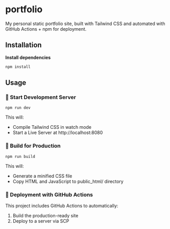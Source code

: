 # portfolio
My personal static portfolio site, built with Tailwind CSS and automated with GitHub Actions + npm for deployment.

## Installation

**Install dependencies**  
   ```sh
   npm install
   ```

## Usage

### 🚧 Start Development Server

    npm run dev

This will:
* Compile Tailwind CSS in watch mode
* Start a Live Server at http://localhost:8080

### 🔨 Build for Production

    npm run build

This will:
* Generate a minified CSS file
* Copy HTML and JavaScript to public_html/ directory


### 🚀 Deployment with GitHub Actions

This project includes GitHub Actions to automatically:
1. Build the production-ready site
2. Deploy to a server via SCP
